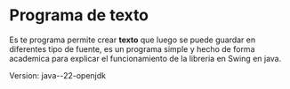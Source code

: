 Programa de texto
==================
Es te programa permite crear 
**texto** que luego se puede guardar en diferentes tipo de fuente, es un programa simple y hecho de forma academica para explicar el funcionamiento de la libreria en Swing en java.
 
Version: java--22-openjdk